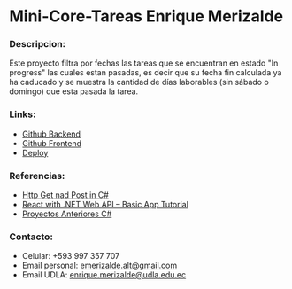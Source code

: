 # Mini-Core-Tareas Enrique Merizalde

### Descripcion: 
Este proyecto filtra por fechas las tareas que se encuentran en estado "In progress" las cuales estan pasadas, es decir que su fecha fin calculada ya ha caducado y se muestra la cantidad de días laborables (sin sábado o domingo) que esta pasada la tarea. 

### Links: 
- [Github Backend](https://github.com/CHACHO617/MiniCoreEnriqueMerizalde)
- [Github Frontend](https://github.com/CHACHO617/Minicore-Tasks-Front)
- [Deploy](https://thunderous-quokka-4c0cd9.netlify.app/)

### Referencias: 
- [Http Get nad Post in C#](https://www.youtube.com/watch?v=Yi-O-HBGPeU)
- [React with .NET Web API – Basic App Tutorial](https://www.youtube.com/watch?v=4RKuyp_bOhY&t=41s)
- [Proyectos Anteriores C#](https://github.com/CHACHO617/)

### Contacto: 
- Celular: +593 997 357 707
- Email personal: emerizalde.alt@gmail.com
- Email UDLA: enrique.merizalde@udla.edu.ec
